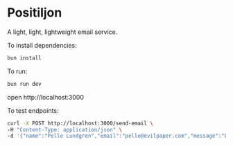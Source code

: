 # Positiljon

A light, light, lightweight email service.

To install dependencies:

```sh
bun install
```

To run:

```sh
bun run dev
```

open http://localhost:3000

To test endpoints:

```sh
curl -X POST http://localhost:3000/send-email \
-H "Content-Type: application/json" \
-d '{"name":"Pelle Lundgren","email":"pelle@evilpaper.com","message":"Love your product! Lets meet."}'
```
